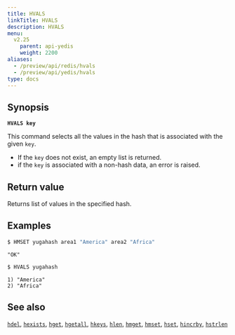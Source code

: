 ```yaml
---
title: HVALS
linkTitle: HVALS
description: HVALS
menu:
  v2.25
    parent: api-yedis
    weight: 2200
aliases:
  - /preview/api/redis/hvals
  - /preview/api/yedis/hvals
type: docs
---
```


## Synopsis

**`HVALS key`**

This command selects all the values in the hash that is associated with the given `key`.

- If the `key` does not exist, an empty list is returned.
- if the `key` is associated with a non-hash data, an error is raised.

## Return value

Returns list of values in the specified hash.

## Examples

```sh
$ HMSET yugahash area1 "America" area2 "Africa"
```

```
"OK"
```

```sh
$ HVALS yugahash
```

```
1) "America"
2) "Africa"
```

## See also

[`hdel`](../hdel/), [`hexists`](../hexists/), [`hget`](../hget/), [`hgetall`](../hgetall/), [`hkeys`](../hkeys/), [`hlen`](../hlen/), [`hmget`](../hmget/), [`hmset`](../hmset/), [`hset`](../hset/), [`hincrby`](../hincrby/), [`hstrlen`](../hstrlen/)
